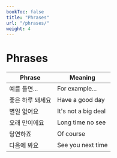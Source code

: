 ```yaml
---
bookToc: false
title: "Phrases"
url: "/phrases/"
weight: 4
---
```


# Phrases

Phrase           | Meaning
------           | -------
예를 들면...     | For example...
좋은 하루 돼세요 | Have a good day
별일 없어요      | It's not a big deal
오래 만이에요    | Long time no see
당연하죠         | Of course
다음에 봐요      | See you next time

